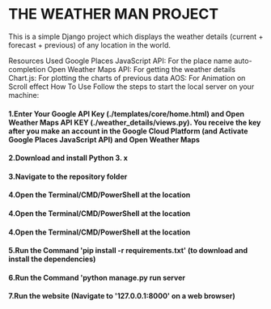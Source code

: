 # THE WEATHER MAN PROJECT
This is a simple Django project which displays the weather details (current + forecast + previous) of any location in the world.

Resources Used
Google Places JavaScript API: For the place name auto-completion
Open Weather Maps API: For getting the weather details
Chart.js: For plotting the charts of previous data
AOS: For Animation on Scroll effect
How To Use
Follow the steps to start the local server on your machine:

<h4>1.Enter Your Google API Key (./templates/core/home.html) and Open Weather Maps API KEY (./weather_details/views.py). You receive the key after you make an account in the Google Cloud Platform (and Activate Google Places JavaScript API) and Open Weather Maps</h4>
<h4>2.Download and install Python 3. x</h4>
<h4>3.Navigate to the repository folder</h4>
<h4>4.Open the Terminal/CMD/PowerShell at the location</h4> 
<h4>4.Open the Terminal/CMD/PowerShell at the location</h4>
<h4>4.Open the Terminal/CMD/PowerShell at the location</h4>
<h4>5.Run the Command 'pip install -r requirements.txt' (to download and install the dependencies)</h4>
<h4>6.Run the Command 'python manage.py run server</h4>
<h4>7.Run the website (Navigate to '127.0.0.1:8000' on a web browser)</h4>
